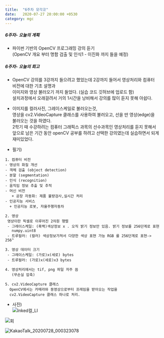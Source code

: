```yaml
---
title:  "6주차 모각코"
date:   2020-07-27 20:00:00 +0530
category: mgc
---
```



##### 6주차- 오늘의 계획
- 파이썬 기반의 OpenCV 프로그래밍 강의 듣기  
  (OpenCV 개요 부터 명함 검출 및 인식1 - 이진화 까지 들을 예정)


##### 6주차- 오늘의 회고
- OpenCV 강의를 3강까지 들으려고 했었는데 2강까지 들어서 영상처리와 컴퓨터 비전에 대한 기초 설명과  
  이미지와 영상 불러오기 까지 들었다. (실습 코드 깃허브에 업로드 함)  
  설치과정에서 오래걸려서 거의 1시간을 낭비해서 강의를 많이 듣지 못해 아쉽다.
  
- 이미지를 컬러사진, 그레이스케일로 불러오는것,  
  영상을 cv2.VideoCapture 클래스를 사용하여 불러오고, 선을 딴 영상(edge)을 불러오는 것을 하였다.  
  2학기 때 수강하려는 컴퓨터 그래픽스 과목의 선수과목인 영상처리를 듣지 못해서  
  앞으로 남은 기간 동안 openCV 공부를 하려고 선택한 강의였는데 실습하면서 되게 재미있었다.  
  
- 필기)  
```  
1. 컴퓨터 비전
- 영상의 화질 개선
- 객체 검출 (object detection)
- 분할 (segmentation)
- 인식 (recognition)
- 움직임 정보 추출 및 추적 
- 머신 비전
   + 공장 자동화: 제품 불량검사,실시간 처리
- 인공지능 서비스
  + 인공지능 로봇, 자율주행자동차

2. 영상
 영상이란 픽셀로 이루어진 2차원 행렬
 - 그레이스케일: (흑백)색상정보 x . 오직 밝기 정보만 있음. 밝기 정보를 256단계로 표현  
   numpy.uint8  
 - 트루컬러: (컬러) 색상정보가져서 다양한 색상 표현 가능 RGB 를 256단계로 표현-> 256^

3. 영상 데이터 크기
 - 그레이스케일: (가로)x(세로) bytes
 - 트루컬러: (가로)x(세로)x3 bytes

4. 영상처리에서는 tif, png 파일 자주 씀  
   (무손실 압축)  

5. cv2.VideoCapture 클래스
  OpenCV에서는 카메라와 동영상으로부터 프레임을 받아오는 작업을  
  cv2.VideoCapture 클래스 하나로 처리.  
```  

- 사진)  
![Inked컬_LI](https://user-images.githubusercontent.com/26339800/88558604-b9c29480-d066-11ea-88a6-a485822ae7bc.jpg)   

![회](https://user-images.githubusercontent.com/26339800/88558593-b62f0d80-d066-11ea-80dd-1811d07bec4a.png)  

![KakaoTalk_20200728_000323078](https://user-images.githubusercontent.com/26339800/88558822-06a66b00-d067-11ea-94a3-b7defaff7e81.png)  
  


  
    

